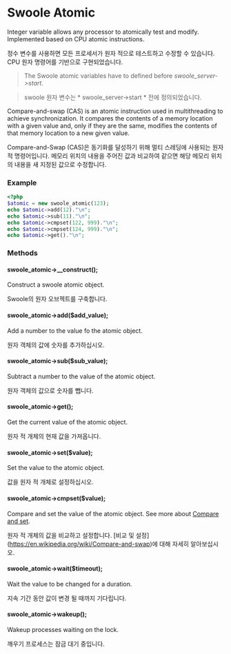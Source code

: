 # Swoole Atomic

Integer variable allows any processor to atomically test and modify. Implemented based on CPU atomic instructions. 

정수 변수를 사용하면 모든 프로세서가 원자 적으로 테스트하고 수정할 수 있습니다. CPU 원자 명령어를 기반으로 구현되었습니다.

> The Swoole atomic variables have to defined before *swoole_server->start*.

> swoole 원자 변수는 * swoole_server->start * 전에 정의되었습니다.

Compare-and-swap (CAS) is an atomic instruction used in multithreading to achieve synchronization. It compares the contents of a memory location with a given value and, only if they are the same, modifies the contents of that memory location to a new given value. 

Compare-and-Swap (CAS)은 동기화를 달성하기 위해 멀티 스레딩에 사용되는 원자 적 명령어입니다. 메모리 위치의 내용을 주어진 값과 비교하여 같으면 해당 메모리 위치의 내용을 새 지정된 값으로 수정합니다.

### Example

``` php
<?php
$atomic = new swoole_atomic(123);
echo $atomic->add(12)."\n";
echo $atomic->sub(11)."\n";
echo $atomic->cmpset(122, 999)."\n";
echo $atomic->cmpset(124, 999)."\n";
echo $atomic->get()."\n";
```

### Methods

#### swoole_atomic->__construct();

Construct a swoole atomic object.

Swoole의 원자 오브젝트를 구축합니다.

#### swoole_atomic->add($add_value);

Add a number to the value fo the atomic object.

원자 객체의 값에 숫자를 추가하십시오.

#### swoole_atomic->sub($sub_value);

Subtract a number to the value of the atomic object.

원자 객체의 값으로 숫자를 뺍니다.

#### swoole_atomic->get();

Get the current value of the atomic object.

원자 적 개체의 현재 값을 가져옵니다.

#### swoole_atomic->set($value);

Set the value to the atomic object.

값을 원자 적 개체로 설정하십시오.

#### swoole_atomic->cmpset($value);

Compare and set the value of the atomic object. See more about [Compare and set](https://en.wikipedia.org/wiki/Compare-and-swap).

원자 적 개체의 값을 비교하고 설정합니다. [비교 및 설정] (https://en.wikipedia.org/wiki/Compare-and-swap)에 대해 자세히 알아보십시오.

#### swoole_atomic->wait($timeout);

Wait the value to be changed for a duration.

지속 기간 동안 값이 변경 될 때까지 기다립니다.

#### swoole_atomic->wakeup();

Wakeup processes waiting on the lock.

깨우기 프로세스는 잠금 대기 중입니다.
